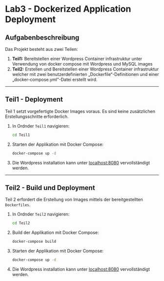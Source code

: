# Lab3 - Dockerized Application Deployment

## Aufgabenbeschreibung
Das Projekt besteht aus zwei Teilen:

1. **Teil1:** Bereitstellen einer Wordpress Container infrastruktur unter Verwendung von docker compose mit Wordpress und MySQL images 
2. **Teil2:** Erstellen und Bereitstellen einer Wordpress Container infrastruktur welcher mit zwei benutzerdefinierten „Dockerfile“-Definitionen und einer „docker-compose.yml“-Datei erstellt wird.

---

## Teil1 - Deployment 

Teil 1 setzt vorgefertigte Docker Images voraus. Es sind keine zusätzlichen Erstellungsschritte erforderlich.

1. In Ordnder `Teil1` navigieren:
   ```bash
   cd Teil1
   ```
2. Starten der Applikation mit Docker Compose:
   ```bash
   docker-compose up -d
   ```

3. Die Wordpress installation kann unter [localhost:8080](http://localhost:8080) vervollständigt werden.

---

## Teil2 - Build und Deployment 

Teil 2 erfordert die Erstellung von Images mittels der bereitgestellten `Dockerfiles`.

1. In Ordnder `Teil2` navigieren:
   ```bash
   cd Teil2
   ```
2. Build der Applikation mit Docker Compose:
   ```bash
   docker-compose build
   ```
3. Starten der Applikation mit Docker Compose:
   ```bash
   docker-compose up -d
   ```
4. Die Wordpress installation kann unter [localhost:8080](http://localhost:8080) vervollständigt werden.